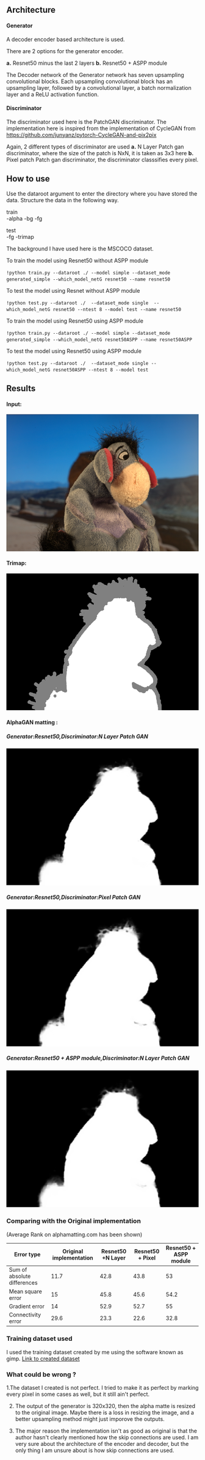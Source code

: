 ## Architecture ##

#### Generator ####
A decoder encoder based architecture is used.


There are 2 options for the generator encoder.

<b>a.</b> Resnet50 minus the last 2 layers
<b>b.</b> Resnet50 + ASPP module

The Decoder network of the Generator network has seven upsampling convolutional blocks.
Each upsampling convolutional block has an upsampling layer, followed by a convolutional layer, a batch normalization layer and a ReLU activation function.

#### Discriminator ####
The discriminator used here is the PatchGAN discriminator. The implementation here is inspired from the implementation of CycleGAN from<br/>
https://github.com/junyanz/pytorch-CycleGAN-and-pix2pix

Again, 2 different types of discriminator are used
<b>a.</b> N Layer Patch gan discriminator, where the size of the patch is NxN, it is taken as 3x3 here
<b>b.</b> Pixel patch Patch gan discriminator, the discriminator classsifies every pixel.

## How to use
Use the dataroot argument to enter the directory where you have stored the data.
Structure the data in the following way.

train<br/>
-alpha  -bg  -fg

test<br/>
-fg   -trimap

The background I have used here is the MSCOCO dataset.


To train the model using Resnet50 without ASPP module

`!python train.py --dataroot ./ --model simple --dataset_mode generated_simple --which_model_netG resnet50 --name resnet50`

To test the model using Resnet without ASPP module

`!python test.py --dataroot ./  --dataset_mode single  --which_model_netG resnet50 --ntest 8 --model test --name resnet50`

To train the model using Resnet50 using ASPP module

`!python train.py --dataroot ./ --model simple --dataset_mode generated_simple --which_model_netG resnet50ASPP --name resnet50ASPP`

To test the model using Resnet50 using ASPP module

`!python test.py --dataroot ./  --dataset_mode single --which_model_netG resnet50ASPP --ntest 8 --model test`

## Results

#### Input:
![input](https://raw.githubusercontent.com/Nerdyvedi/GSOC-Opencv-matting/master/2.png)

#### Trimap:
![Trimap](https://raw.githubusercontent.com/Nerdyvedi/GSOC-Opencv-matting/master/donkey_tri.png)


#### AlphaGAN matting :
##### Generator:Resnet50,Discriminator:N Layer Patch GAN
![Output2](https://raw.githubusercontent.com/Nerdyvedi/GSOC-Opencv-matting/master/donkey_resnet50.png)

##### Generator:Resnet50,Discriminator:Pixel Patch GAN
![Output3](https://raw.githubusercontent.com/Nerdyvedi/GSOC-Opencv-matting/master/donkey.png)

##### Generator:Resnet50 + ASPP module,Discriminator:N Layer Patch GAN
![Output4](https://raw.githubusercontent.com/Nerdyvedi/GSOC-Opencv-matting/master/donkey_deeplab.png)


### Comparing with the Original implementation
(Average Rank on alphamatting.com has been shown)

|     Error type              |      Original implementation    | Resnet50 +N Layer   |   Resnet50 + Pixel | Resnet50 + ASPP module |
|     -----------             |      ------------------------   | -------------------  |   ----------------- | -----------|
| Sum of absolute differences |       11.7                      | 42.8                 |      43.8           |    53      |
| Mean square error           |       15                        | 45.8                 |      45.6           |    54.2    |
| Gradient error              |       14                        | 52.9                 |      52.7           |    55      |
| Connectivity error          |       29.6                      | 23.3                 |      22.6           |    32.8    |


### Training dataset used
I used the training dataset created by me using the software known as gimp.
[Link to created dataset](https://drive.google.com/open?id=1zQbk2Cu7QOBwzg4vVGqCWJwHGTwGppFe)

### What could be wrong ?

1.The dataset I created is not perfect. I tried to make it as perfect by marking every pixel in some cases as well, but it still ain't perfect.

2. The output of the generator is 320x320, then the alpha matte is resized to the original image. Maybe there is a loss in resizing the image, and a better upsampling method might just imporove the outputs.

3. The major reason the implementation isn't as good as original is that the author hasn't clearly mentioned how the skip connections are used. I am very sure about the architecture of the encoder and decoder, but the only thing I am unsure about is how skip connections are used.
